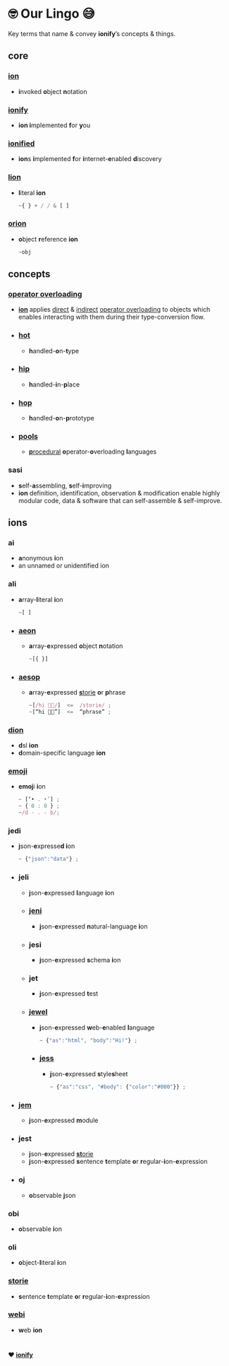 # 🤓 Our Lingo 😅

Key terms that name & convey **ionify**’s concepts & things.

## core

### [ion](ions/ion.md)

- **i**nvoked **o**bject **n**otation

### [ionify](README.md)

- **ion i**mplemented **f**or **y**ou

### [ionified](https://ionified.net/)

- **ion**s **i**mplemented **f**or **i**nternet-**e**nabled **d**iscovery

### [lion](ions/lions.md)

- **l**iteral **ion**

  ```js
  ~{ } + / / & [ ]
  ```

### [orion](ions/ion.md#form)

- **o**bject **r**eference **ion**

    ```js
    ~obj
    ```

## concepts

### [operator overloading](ions/ion.md#function)

- [**ion**](#ion) applies [direct](ions/ion.md#python) &
[indirect](ions/ion.md#javascript)
[operator overloading](https://en.wikipedia.org/wiki/Operator_overloading) to objects which enables interacting with them during their type-conversion flow.

- ### [hot](ions/ion.md#java)

  - **h**andled-**o**n-**t**ype

- ### [hip](ions/ion.md#javascript)

  - **h**andled-**i**n-**p**lace

- ### [hop](ions/ion.md#javascript)

  - **h**andled-**o**n-**p**rototype

- ### [pools](ions/ion.md#other-languages)

  - [**p**rocedural](https://en.wikipedia.org/wiki/List_of_programming_languages_by_type#procedural_languages) **o**perator-**o**verloading **l**anguages

### sasi

- **s**elf-**a**ssembling, **s**elf-**i**mproving
- **ion** definition, identification, observation & modification enable highly modular code, data & software that can self-assemble & self-improve.

## ions

### ai

- **a**nonymous **i**on
- an unnamed or unidentified ion

### ali

- **a**rray-**l**iteral **i**on

    ```js
    ~[ ]
    ```

- ### [aeon](ions/lions.md#aeons)

  - **a**rray-**e**xpressed **o**bject **n**otation

    ```js
    ~[{ }]
    ```

- ### [aesop](ions/aesop.md)

  - **a**rray-**e**xpressed [**s**torie](#storie) **o**r **p**hrase

    ```js
    ~[/hi 👋🏾/]  <=  /storie/ ;
    ~[“hi 👋🏾”]  <=  “phrase” ;
    ```

### [dion](https://github.com/ionify/ionify/blob/public/README.md#domain-specific-languages)

- **d**sl **ion**
- **d**omain-specific language **ion**

### [emoji](https://anemojii.glitch.me/)

  - **emoj**i **i**on

    ```js
    ~ [‘• . •’] ;
    ~ { 0 : 0 } ;
    ~/d - . - b/;
    ```

### jedi

- **j**son-**e**xpresse**d i**on

  ```js
  ~ {"json":"data"} ;
  ```

- ### jeli

  - **j**son-**e**xpressed **l**anguage **i**on

  - ### [jeni](https://github.com/ionified/jeni-ions.iskitz.net/blob/public/jeni.play.js#L1)

    - **j**son-**e**xpressed **n**atural-language **i**on

  - ### jesi

    - **j**son-**e**xpressed **s**chema **i**on

  - ### jet

    - **j**son-**e**xpressed **t**est

  - ### [jewel](ions/jewels.md)

    - **j**son-**e**xpressed **w**eb-**e**nabled **l**anguage

      ```js
      ~ {"as":"html", "body":"Hi!"} ;
      ```

    - ### [jess](ions/jess.md)

      - **j**son-**e**xpressed **s**tyle**s**heet

        ```js
        ~ {"as":"css", "#body": {"color":"#000"}} ;
        ```

- ### [jem](ions/jems.md)

  - **j**son-**e**xpressed **m**odule

- ### jest

  - **j**son-**e**xpressed [**st**orie](#storie)
  - **j**son-**e**xpressed **s**entence **t**emplate **o**r **r**egular-**i**on-**e**xpression

- ### oj

  - **o**bservable **j**son

### obi

- **o**bservable **i**on

### oli

- **o**bject-**l**iteral **i**on

### [storie](ions/stories.md)

- **s**entence **t**emplate **o**r **r**egular-**i**on-**e**xpression

### [webi](ions/webi.md)

- **w**eb **ion**


#
**❤️ [ionify](https://about.ionify.net/)**